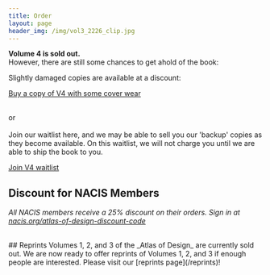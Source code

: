 ```yaml
---
title: Order
layout: page
header_img: /img/vol3_2226_clip.jpg
---
```


**Volume 4 is sold out.** 
<br>However, there are still some chances to get ahold of the book: 

Slightly damaged copies are available at a discount: 

<a href="https://atlasofdesign.bigcartel.com/product/volume-4-damaged-cover" target="_blank" class="button button-red">Buy a copy of V4 with some cover wear <i class="fa fa-shopping-cart"></i>
</a>

<br>
 or 
<br><br>
Join our waitlist here, and we may be able to sell you our 'backup' copies as they become available. 
On this waitlist, we will not charge you until we are able to ship the book to you. 

<a href="https://shop.trycelery.com/page/5bd1072730e4c3140091a5ce" target="_blank" class="button button-blue">Join V4 waitlist <i class="fa fa-list"></i>
</a>
<br>
## Discount for NACIS Members

*All NACIS members receive a 25% discount on their orders. Sign in at <a href="http://nacis.org/atlas-of-design-discount-code" target="_blank"> nacis.org/atlas-of-design-discount-code</a>*

<br>
## Reprints
Volumes 1, 2, and 3 of the _Atlas of Design_ are currently sold out. We are now ready to offer reprints of Volumes 1, 2, and 3 if enough people are interested. Please visit our [reprints page](/reprints)! 
